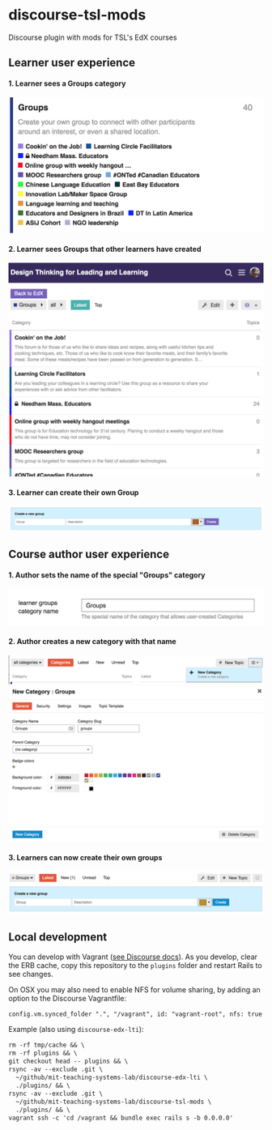 # discourse-tsl-mods
Discourse plugin with mods for TSL's EdX courses

## Learner user experience
#### 1. Learner sees a Groups category
![category](docs/category.png)

#### 2. Learner sees Groups that other learners have created
![groups](docs/groups.png)

#### 3. Learner can create their own Group
![create](docs/create.png)


## Course author user experience
#### 1. Author sets the name of the special "Groups" category
![setting](docs/author-setting.png)

#### 2. Author creates a new category with that name
![create category](docs/author-create.png)
![name category](docs/author-name.png)

#### 3. Learners can now create their own groups
![create new group](docs/author-done.png)



## Local development
You can develop with Vagrant ([see Discourse docs](https://github.com/discourse/discourse/blob/master/docs/VAGRANT.md)).  As you develop, clear the ERB cache, copy this repository to the `plugins` folder and restart Rails to see changes.

On OSX you may also need to enable NFS for volume sharing, by adding an option to the Discourse Vagrantfile:

```
config.vm.synced_folder ".", "/vagrant", id: "vagrant-root", nfs: true
```

Example (also using `discourse-edx-lti`):
```
rm -rf tmp/cache && \
rm -rf plugins && \
git checkout head -- plugins && \
rsync -av --exclude .git \
  ~/github/mit-teaching-systems-lab/discourse-edx-lti \
  ./plugins/ && \
rsync -av --exclude .git \
  ~/github/mit-teaching-systems-lab/discourse-tsl-mods \
  ./plugins/ && \
vagrant ssh -c 'cd /vagrant && bundle exec rails s -b 0.0.0.0'
```
